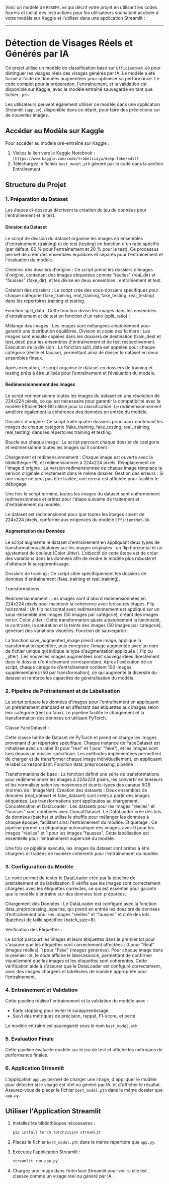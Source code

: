 Voici un modèle de `README.md` qui décrit votre projet en utilisant les codes fournis et inclut des instructions pour les utilisateurs souhaitant accéder à votre modèle sur Kaggle et l'utiliser dans une application Streamlit :

---

# Détection de Visages Réels et Générés par IA

Ce projet utilise un modèle de classification basé sur `EfficientNet-B0` pour distinguer les visages réels des visages générés par IA. Le modèle a été formé à l'aide de données augmentées pour optimiser sa performance. Le code complet pour la préparation, l'entraînement, et la validation est disponible sur Kaggle, avec le modèle entraîné sauvegardé en tant que fichier `.pth`. 

Les utilisateurs peuvent également utiliser ce modèle dans une application Streamlit (`app.py`), disponible dans ce dépôt, pour faire des prédictions sur de nouvelles images.

## Accéder au Modèle sur Kaggle

Pour accéder au modèle pré-entraîné sur Kaggle :
1. Visitez le lien vers le Kaggle Notebook : `[https://www.kaggle.com/code/trabelsiaya/deep-fake/edit]`
2. Téléchargez le fichier `best_model.pth` généré par le code dans la section Entraînement.

## Structure du Projet

### 1. Préparation du Dataset

Les étapes ci-dessous décrivent la création du jeu de données pour l'entraînement et le test.

#### Division du Dataset
Le script de division du dataset organise les images en ensembles d'entraînement (training) et de test (testing) en fonction d'un ratio spécifié (par défaut, 80 % pour l'entraînement et 20 % pour le test). Ce processus permet de créer des ensembles équilibrés et séparés pour l'entraînement et l'évaluation du modèle.

Chemins des dossiers d'origine : Ce script prend les dossiers d'images d'origine, contenant des images étiquetées comme "réelles" (real_dir) et "fausses" (fake_dir), et les divise en deux ensembles : entraînement et test.

Création des dossiers : Le script crée des sous-dossiers spécifiques pour chaque catégorie (fake_training, real_training, fake_testing, real_testing) dans les répertoires training et testing.

Fonction split_data : Cette fonction divise les images dans les ensembles d'entraînement et de test en fonction d'un ratio (split_ratio) :

Mélange des images : Les images sont mélangées aléatoirement pour garantir une distribution équilibrée.
Division et copie des fichiers : Les images sont ensuite copiées dans les dossiers de destination (train_dest et test_dest) pour les ensembles d'entraînement et de test respectivement.
Exécution de la division : La fonction split_data est appelée pour chaque catégorie (réelle et fausse), permettant ainsi de diviser le dataset en deux ensembles finaux.

Après exécution, le script organise le dataset en dossiers de training et testing prêts à être utilisés pour l’entraînement et l’évaluation du modèle.


#### Redimensionnement des Images
Le script redimensionne toutes les images du dataset en une résolution de 224x224 pixels, ce qui est nécessaire pour garantir la compatibilité avec le modèle EfficientNet-B0 utilisé pour la classification. Le redimensionnement améliore également la cohérence des données en entrée du modèle.

Dossiers d'origine : Ce script traite quatre dossiers principaux contenant les images de chaque catégorie (fake_training, fake_testing, real_training, real_testing) dans les répertoires training et testing.

Boucle sur chaque image : Le script parcourt chaque dossier de catégorie et redimensionne toutes les images qu'il contient :

Chargement et redimensionnement : Chaque image est ouverte avec la bibliothèque PIL et redimensionnée à 224x224 pixels.
Remplacement de l'image d'origine : La version redimensionnée de chaque image remplace la version originale directement dans le même dossier.
Gestion des erreurs : Si une image ne peut pas être traitée, une erreur est affichée pour faciliter le débogage.

Une fois le script terminé, toutes les images du dataset sont uniformément redimensionnées et prêtes pour l'étape suivante de traitement et d'entraînement du modèle.

Le dataset est redimensionné pour que toutes les images soient de 224x224 pixels, conforme aux exigences du modèle `EfficientNet-B0`.

#### Augmentation des Données
Le script augmente le dataset d'entraînement en appliquant deux types de transformations aléatoires sur les images originales : un flip horizontal et un ajustement de couleur (Color Jitter). L'objectif de cette étape est de créer des variations dans les données afin de rendre le modèle plus robuste et d'atténuer le surapprentissage.

Dossiers de training : Ce script cible spécifiquement les dossiers de données d'entraînement (fake_training et real_training).

Transformations :

Redimensionnement : Les images sont d'abord redimensionnées en 224x224 pixels pour maintenir la cohérence avec les autres étapes.
Flip horizontal : Un flip horizontal avec redimensionnement est appliqué sur un sous-ensemble des images (50 images par catégorie), créant des images miroir.
Color Jitter : Cette transformation ajuste aléatoirement la luminosité, le contraste, la saturation et la teinte des images (50 images par catégorie), générant des variations visuelles.
Fonction de sauvegarde :

La fonction save_augmented_image prend une image, applique la transformation spécifiée, puis enregistre l'image augmentée avec un nom de fichier unique qui indique le type d'augmentation appliquée (_flip ou _jitter).
Les nouvelles images augmentées sont sauvegardées directement dans le dossier d'entraînement correspondant.
Après l'exécution de ce script, chaque catégorie d'entraînement contient 100 images supplémentaires (50 par transformation), ce qui augmente la diversité du dataset et renforce les capacités de généralisation du modèle.


### 2. Pipeline de Prétraitement et de Labelisation
Le script prépare les données d'images pour l'entraînement en appliquant un prétraitement standard et en affectant des étiquettes aux images selon leur catégorie (réel ou faux). Le pipeline facilite le chargement et la transformation des données en utilisant PyTorch.

Classe FaceDataset :

Cette classe hérite de Dataset de PyTorch et prend en charge les images provenant d'un répertoire spécifique.
Chaque instance de FaceDataset est initialisée avec un label (0 pour "real" et 1 pour "fake"), et les images sont lues depuis un dossier spécifique.
Les méthodes implémentées permettent de charger et de transformer chaque image individuellement, en appliquant le label correspondant.
Fonction data_preprocessing_pipeline :

Transformations de base : La fonction définit une série de transformations pour redimensionner les images à 224x224 pixels, les convertir en tenseurs et les normaliser selon les moyennes et écarts-types des canaux RGB (normes de l'ImageNet).
Création des datasets : Deux ensembles de données (real_dataset et fake_dataset) sont créés à partir des images étiquetées. Les transformations sont appliquées au chargement.
Concaténation et DataLoader : Les datasets pour les images "réelles" et "fausses" sont combinés avec ConcatDataset. Le DataLoader crée des lots de données (batchs) et utilise le shuffle pour mélanger les données à chaque époque, facilitant ainsi l'entraînement du modèle.
Étiquetage : Ce pipeline permet un étiquetage automatique des images, avec 0 pour les images "réelles" et 1 pour les images "fausses". Cette labélisation est essentielle pour l’entraînement supervisé du modèle.

Une fois ce pipeline exécuté, les images du dataset sont prêtes à être chargées et traitées de manière cohérente pour l’entraînement du modèle.

### 3. Configuration du Modèle
Le code permet de tester le DataLoader créé par la pipeline de prétraitement et de labélisation. Il vérifie que les images sont correctement chargées avec les étiquettes correctes, ce qui est essentiel pour garantir que le modèle s'entraîne sur des données bien préparées.

Chargement des Données : Le DataLoader est configuré avec la fonction data_preprocessing_pipeline, qui prend en entrée les dossiers de données d’entraînement pour les images "réelles" et "fausses" et crée des lots (batches) de taille spécifiée (batch_size=8).

Vérification des Étiquettes :

Le script parcourt les images et leurs étiquettes dans le premier lot pour s'assurer que les étiquettes sont correctement affectées :
0 pour "Real" (images réelles).
1 pour "Fake" (images générées).
Pour chaque image dans le premier lot, le code affiche le label associé, permettant de confirmer visuellement que les images et les étiquettes sont cohérentes.
Cette vérification aide à s'assurer que le DataLoader est configuré correctement, avec des images chargées et labélisées de manière appropriée pour l’entraînement.

### 4. Entraînement et Validation


Cette pipeline réalise l'entraînement et la validation du modèle avec :
- Early stopping pour éviter le surapprentissage
- Suivi des métriques de précision, rappel, F1-score, et perte

Le modèle entraîné est sauvegardé sous le nom `best_model.pth`.

### 5. Évaluation Finale

Cette pipeline évalue le modèle sur le jeu de test et affiche les métriques de performance finales.

### 6. Application Streamlit

L'application `app.py` permet de charger une image, d'appliquer le modèle pour détecter si le visage est réel ou généré par IA, et d'afficher le résultat. Assurez-vous de placer le fichier `best_model.pth` dans le même dossier que `app.py`.

## Utiliser l'Application Streamlit

1. Installez les bibliothèques nécessaires :
   ```bash
   pip install torch torchvision streamlit
   ```

2. Placez le fichier `best_model.pth` dans le même répertoire que `app.py`.

3. Exécutez l'application Streamlit :
   ```bash
   streamlit run app.py
   ```

4. Chargez une image dans l'interface Streamlit pour voir si elle est classée comme un visage réel ou généré par IA.

